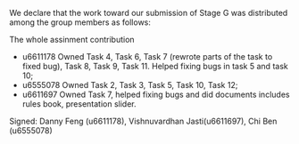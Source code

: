 We declare that the work toward our submission of Stage G was distributed among the group members as follows:

The whole assinment contribution
* u6611178 Owned Task 4, Task 6, Task 7 (rewrote parts of the task to fixed bug), Task 8, Task 9, Task 11. Helped fixing bugs in task 5 and task 10;
* u6555078 Owned Task 2, Task 3, Task 5, Task 10, Task 12;
* u6611697 Owned Task 7, helped fixing bugs and did documents includes rules book, presentation slider.

Signed: Danny Feng (u6611178), Vishnuvardhan Jasti(u6611697), Chi Ben (u6555078)